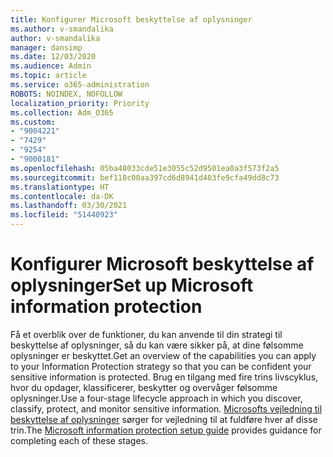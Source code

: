 ```yaml
---
title: Konfigurer Microsoft beskyttelse af oplysninger
ms.author: v-smandalika
author: v-smandalika
manager: dansimp
ms.date: 12/03/2020
ms.audience: Admin
ms.topic: article
ms.service: o365-administration
ROBOTS: NOINDEX, NOFOLLOW
localization_priority: Priority
ms.collection: Adm_O365
ms.custom:
- "9004221"
- "7429"
- "9254"
- "9000181"
ms.openlocfilehash: 05ba48033cde51e3055c52d9501ea0a3f573f2a5
ms.sourcegitcommit: bef118c00aa397cd6d8941d403fe9cfa49dd8c73
ms.translationtype: HT
ms.contentlocale: da-DK
ms.lasthandoff: 03/30/2021
ms.locfileid: "51440923"
---
```

# <a name="set-up-microsoft-information-protection"></a><span data-ttu-id="a27f0-102">Konfigurer Microsoft beskyttelse af oplysninger</span><span class="sxs-lookup"><span data-stu-id="a27f0-102">Set up Microsoft information protection</span></span>

<span data-ttu-id="a27f0-103">Få et overblik over de funktioner, du kan anvende til din strategi til beskyttelse af oplysninger, så du kan være sikker på, at dine følsomme oplysninger er beskyttet.</span><span class="sxs-lookup"><span data-stu-id="a27f0-103">Get an overview of the capabilities you can apply to your Information Protection strategy so that you can be confident your sensitive information is protected.</span></span> <span data-ttu-id="a27f0-104">Brug en tilgang med fire trins livscyklus, hvor du opdager, klassificerer, beskytter og overvåger følsomme oplysninger.</span><span class="sxs-lookup"><span data-stu-id="a27f0-104">Use a four-stage lifecycle approach in which you discover, classify, protect, and monitor sensitive information.</span></span> <span data-ttu-id="a27f0-105">[Microsofts vejledning til beskyttelse af oplysninger](https://go.microsoft.com/fwlink/?linkid=2146619) sørger for vejledning til at fuldføre hver af disse trin.</span><span class="sxs-lookup"><span data-stu-id="a27f0-105">The [Microsoft information protection setup guide](https://go.microsoft.com/fwlink/?linkid=2146619) provides guidance for completing each of these stages.</span></span>
